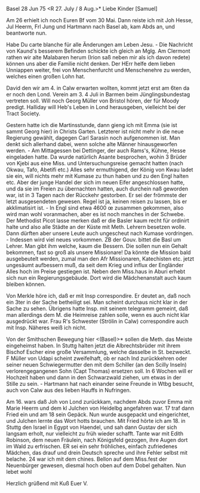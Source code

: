  Basel 28 Jun 75
 <R 27. July / 8 Aug.>*
Liebe Kinder [Samuel]

Am 26 erhielt ich noch Euren Bf vom 30 Mai. Dann reiste ich mit Joh Hesse, Jul Heerm, Frl Jung und Hartmann nach Basel ab, kam Abds an, und beantworte nun.

Habe Du carte blanche für alle Änderungen am Leben Jesu. - Die Nachricht von Kaund's besserem Befinden schickte ich gleich an Mglg. Am Clermont rathen wir alte Malabaren herum (Irion saß neben mir als ich davon redete) können uns aber die Familie nicht denken. Der HErr helfe dem lieben Unniappen weiter, frei von Menschenfurcht und Menschenehre zu werden, welches einen großen Lohn hat.

David den wir am 4. in Calw erwarten wollten, kommt jetzt erst am 6ten da er noch den Lond. Verein am 3. 4 Juli in Barmen beim Jünglingsbundestag vertreten soll. Will noch Georg Müller von Bristol hören, der für Moody predigt. Halliday will Heb's Leben in Lond herausgeben, vielleicht bei der Tract Society.

Gestern hatte ich die Martinsstunde, dann gieng ich mit Emma (sie ist sammt Georg hier) in Christs Garten. Letzterer ist nicht mehr in die neue Regierung gewählt, dagegen Carl Sarasin noch aufgenommen ist. Man denkt sich allerhand dabei, wenn solche alte Männer hinausgeworfen werden. - Am Mittagessen bei Dettinger, der auch Rams's, Kühne, Hesse eingeladen hatte. Da wurde natürlich Asante besprochen, wohin 3 Brüder von Kjebi aus eine Miss. und Untersuchungsreise gemacht hatten (nach Okwau, Tafo, Abetifi etc.) Alles sehr ermuthigend, der König von Kwau ladet sie ein, will nichts mehr mit Kumase zu thun haben und zu den Engl halten etc. Aber der junge Handel der sich im neuen Eifer angeschlossen hatte, und da sie im Freien zu übernachten hatten, auch durchein naß geworden war, ist in 3 Tagen nach der Rücckehr gestorben. Er sei der frömmste der letzt ausgesendeten gewesen. Regel ist ja, keinen reisen zu lassen, bis er akklimatisirt ist. - In Engl sind etwa 4600 œ zusammen gekommen, also wird man wohl voranmachen, aber es ist noch manches in der Schwebe. Der Methodist Picot lasse merken daß er die Basler kaum recht für ordinirt halte und also alle Städte an der Küste mit Meth. Lehrern besetzen wolle. Dann dürften aber unsere Leute auch ungescheut nach Kumase vordringen. - Indessen wird viel neues vorkommen. ZB der Gouv. bittet die Basl um Lehrer. Man gibt ihm welche, kaum die Bessern. Die sollen nun ein Gehalt bekommen, fast so groß als unsere Missionare! Da könnte die Mission bald ausgebeutelt werden, zumal man den Afr Missionaren, Katechisten etc. jetzt ungesäumt aufbessern muß, da seit dem Krieg und influx der Engländer Alles hoch im Preise gestiegen ist. Neben dem Miss.haus in Aburi erhebt sich nun ein Regierungsgebäude. Dort wird die Mädchenanstalt auch kaum bleiben können.

Von Merkle höre ich, daß er mit Insp correspondire. Er deutet an, daß noch ein 3ter in der Sache betheiligt sei. Man scheint durchaus nicht klar in der Sache zu sehen. Übrigens hatte Insp. mit seinem telegramm gemeint, daß man allerdings dem M. die Heimreise zahlen solle, wenn es auch nicht klar ausgedrückt war. Frau R's Schwester (Strölin in Calw) correspondire auch mit Insp. Näheres weiß ich nicht.

Von der Smithschen Bewegung hier <(Basel)>* sollen die Meth. das Meiste eingeheimst haben. In Stuttg halten jetzt die Albrechtsbrüder mit ihrem Bischof Escher eine große Versammlung, welche dasselbe in St. bezweckt. 
F Müller von Udapi scheint zweifelhaft, ob er nach Ind zurückkehren oder seiner neuen Schwiegermutter den mit dem Schiller (an den Scilly Inseln) verlorengegangenen Sohn (Capt Thomas) ersetzen soll. In 6 Wochen will er Hochzeit haben und dann in den Schwarzwald ziehen, um etwas in der Stille zu sein. - Hartmann hat nach einander seine Freunde in Wtbg besucht, auch von Calw aus des lieben Hauffs in Nufringen.

Am 16. wars daß Joh von Lond zurückkam, nachdem Abds zuvor Emma mit Marie Heerm und dem kl Julchen von Heidelbg angefahren war. 17 traf dann Fried ein und am 18 sein Gepäck. Nun wurde ausgepackt und eingerichtet, und Julchen lernte das Wort hotts brauchen. Mit Fried hörte ich am 18. in Stuttg den Israel in Egypt von Haendel, und sah dann Gustav der sich langsam erholt, nur vielleicht zu früh wieder schafft. Tante war mit Edith Robinson, dem neuen Fräulein, nach Königsfeld gezogen, ihre Augen dort im Wald zu erfrischen. ER sei ein sehr fröhliches, einfach zufriedenes Mädchen, das drauf und drein Deutsch spreche und ihre Fehler selbst mit belache. 24 war ich mit dem chines. Bellon auf dem Miss.fest der Neuenbürger gewesen, diesmal hoch oben auf dem Dobel gehalten. Nun lebet wohl

 Herzlich grüßend mit Kuß
 Euer V.
